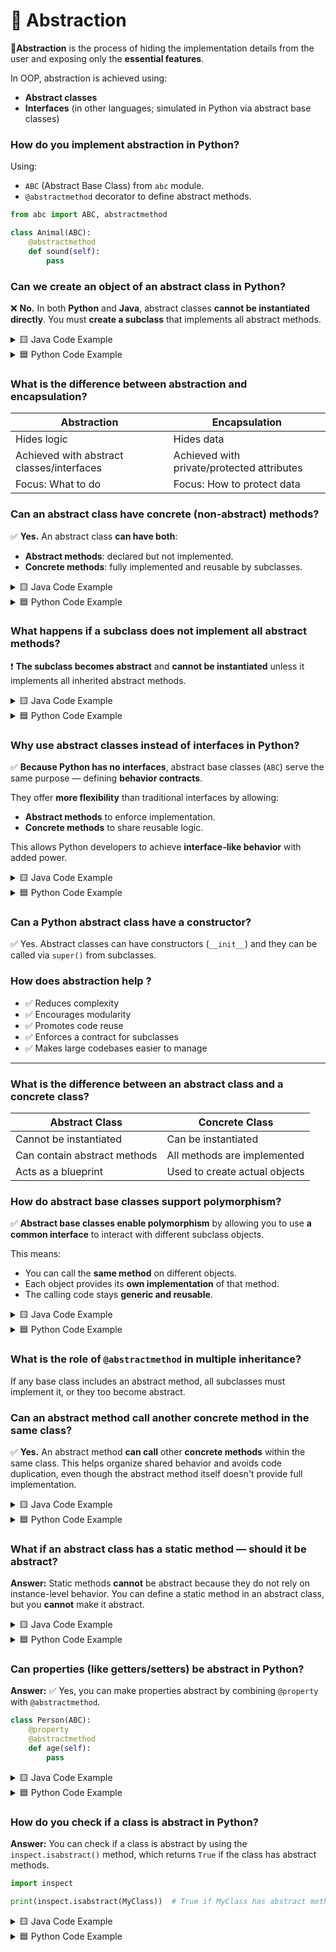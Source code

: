 # 📘 Abstraction

**🧠Abstraction** is the process of hiding the implementation details from the user and exposing only the **essential features**.

In OOP, abstraction is achieved using:

* **Abstract classes**
* **Interfaces** (in other languages; simulated in Python via abstract base classes)

### **How do you implement abstraction in Python?**

Using:
* `ABC` (Abstract Base Class) from `abc` module.
* `@abstractmethod` decorator to define abstract methods.

```python
from abc import ABC, abstractmethod

class Animal(ABC):
    @abstractmethod
    def sound(self):
        pass
```

### **Can we create an object of an abstract class in Python?**

❌ **No.** In both **Python** and **Java**, abstract classes **cannot be instantiated directly**. You must **create a subclass** that implements all abstract methods.

<details>
<summary>🟨 Java Code Example</summary>

```java
abstract class Animal {
    abstract void sound();
}

class Dog extends Animal {
    void sound() {
        System.out.println("Woof!");
    }
}

public class Main {
    public static void main(String[] args) {
        // Animal a = new Animal(); // ❌ Compilation error
        Animal dog = new Dog();     // ✅ Valid
        dog.sound();                // Output: Woof!
    }
}
```
</details>
<details>
<summary>🟦 Python Code Example</summary>

```python
from abc import ABC, abstractmethod
class Animal(ABC):
    @abstractmethod
    def sound(self):
        pass

class Dog(Animal):
    def sound(self):
        print("Woof!")

# a = Animal()        # ❌ TypeError: Can't instantiate abstract class
dog = Dog()           # ✅ Valid
dog.sound()           # Output: Woof!
```
</details>

### **What is the difference between abstraction and encapsulation?**

| Abstraction                               | Encapsulation                              |
| ----------------------------------------- | ------------------------------------------ |
| Hides logic                               | Hides data                                 |
| Achieved with abstract classes/interfaces | Achieved with private/protected attributes |
| Focus: What to do                         | Focus: How to protect data                 |


###  **Can an abstract class have concrete (non-abstract) methods?**

✅ **Yes.** An abstract class **can have both**:

* **Abstract methods**: declared but not implemented.
* **Concrete methods**: fully implemented and reusable by subclasses.
<details>
<summary>🟨 Java Code Example</summary>

```java
abstract class Animal {
    // Abstract method
    abstract void sound();

    // Concrete method
    void sleep() {
        System.out.println("Sleeping...");
    }
}

class Cat extends Animal {
    void sound() {
        System.out.println("Meow!");
    }
}

public class Main {
    public static void main(String[] args) {
        Animal a = new Cat();
        a.sound();  // Output: Meow!
        a.sleep();  // Output: Sleeping...
    }
}
```

</details>
<details>
<summary>🟦 Python Code Example</summary>

```python
from abc import ABC, abstractmethod

class Animal(ABC):
    @abstractmethod
    def sound(self):
        pass

    def sleep(self):
        print("Sleeping...")

class Cat(Animal):
    def sound(self):
        print("Meow!")

a = Cat()
a.sound()  # Output: Meow!
a.sleep()  # Output: Sleeping...
```
</details>

### **What happens if a subclass does not implement all abstract methods?**

❗ **The subclass becomes abstract** and **cannot be instantiated** unless it implements all inherited abstract methods.

<details>
<summary>🟨 Java Code Example</summary>

```java
abstract class Animal {
    abstract void sound();
    abstract void move();
}

// Subclass does not implement all abstract methods
abstract class Dog extends Animal {
    void sound() {
        System.out.println("Bark!");
    }
}

// Cannot do this:
// Dog d = new Dog(); // ❌ Error: Dog is abstract and cannot be instantiated

class Puppy extends Dog {
    void move() {
        System.out.println("Runs!");
    }

    public static void main(String[] args) {
        Puppy p = new Puppy(); // ✅ OK
        p.sound(); // Bark!
        p.move();  // Runs!
    }
}
```
</details>
<details>
<summary>🟦 Python Code Example</summary>

```python
from abc import ABC, abstractmethod

class Animal(ABC):
    @abstractmethod
    def sound(self):
        pass

    @abstractmethod
    def move(self):
        pass

class Dog(Animal):
    def sound(self):
        print("Bark!")

# Cannot instantiate Dog because move() is not implemented
# d = Dog()  # ❌ TypeError

class Puppy(Dog):
    def move(self):
        print("Runs!")

p = Puppy()  # ✅ OK
p.sound()    # Bark!
p.move()     # Runs!
```
</details>

### **Why use abstract classes instead of interfaces in Python?**

✅ **Because Python has no interfaces**, abstract base classes (`ABC`) serve the same purpose — defining **behavior contracts**.

They offer **more flexibility** than traditional interfaces by allowing:

* **Abstract methods** to enforce implementation.
* **Concrete methods** to share reusable logic.

This allows Python developers to achieve **interface-like behavior** with added power.

<details>
<summary>🟨 Java Code Example</summary>

```java
interface Shape {
    void draw();  // Abstract by default
}

class Circle implements Shape {
    public void draw() {
        System.out.println("Drawing Circle");
    }
}
```

</details>
<details>
<summary>🟦 Python Code Example</summary>

```python
from abc import ABC, abstractmethod

class Shape(ABC):
    @abstractmethod
    def draw(self):
        pass

class Circle(Shape):
    def draw(self):
        print("Drawing Circle")

c = Circle()
c.draw()  # Output: Drawing Circle
```
</details>

### **Can a Python abstract class have a constructor?**

✅ Yes. Abstract classes can have constructors (`__init__`) and they can be called via `super()` from subclasses.

### **How does abstraction help ?**

* ✅ Reduces complexity
* ✅ Encourages modularity
* ✅ Promotes code reuse
* ✅ Enforces a contract for subclasses
* ✅ Makes large codebases easier to manage

---

### **What is the difference between an abstract class and a concrete class?**

| Abstract Class               | Concrete Class                |
| ---------------------------- | ----------------------------- |
| Cannot be instantiated       | Can be instantiated           |
| Can contain abstract methods | All methods are implemented   |
| Acts as a blueprint          | Used to create actual objects |

### **How do abstract base classes support polymorphism?**

✅ **Abstract base classes enable polymorphism** by allowing you to use **a common interface** to interact with different subclass objects.

This means:

* You can call the **same method** on different objects.
* Each object provides its **own implementation** of that method.
* The calling code stays **generic and reusable**.

<details>
<summary>🟨 Java Code Example</summary>

```java
abstract class Animal {
    abstract void sound();
}

class Dog extends Animal {
    void sound() {
        System.out.println("Bark!");
    }
}

class Cat extends Animal {
    void sound() {
        System.out.println("Meow!");
    }
}

public class Main {
    static void makeSound(Animal a) {
        a.sound();  // polymorphic call
    }

    public static void main(String[] args) {
        makeSound(new Dog());  // Output: Bark!
        makeSound(new Cat());  // Output: Meow!
    }
}
```

</details>
<details>
<summary>🟦 Python Code Example</summary>

```python
from abc import ABC, abstractmethod

class Animal(ABC):
    @abstractmethod
    def sound(self):
        pass

class Dog(Animal):
    def sound(self):
        print("Bark!")

class Cat(Animal):
    def sound(self):
        print("Meow!")

def make_sound(animal: Animal):
    animal.sound()  # polymorphic behavior

make_sound(Dog())  # Output: Bark!
make_sound(Cat())  # Output: Meow!
```
</details>

### **What is the role of `@abstractmethod` in multiple inheritance?**
If any base class includes an abstract method, all subclasses must implement it, or they too become abstract.

### **Can an abstract method call another concrete method in the same class?**
✅ **Yes.** An abstract method **can call** other **concrete methods** within the same class.
This helps organize shared behavior and avoids code duplication, even though the abstract method itself doesn't provide full implementation.

<details>
<summary>🟨 Java Code Example</summary>

```java
abstract class Shape {
    abstract void draw();

    void log(String msg) {
        System.out.println("Log: " + msg);
    }
}

class Circle extends Shape {
    void draw() {
        log("Drawing a Circle");  // Calling concrete method
        System.out.println("⚪");
    }
}

public class Main {
    public static void main(String[] args) {
        Shape s = new Circle();
        s.draw();
    }
}
```

</details>
<details>
<summary>🟦 Python Code Example</summary>

```python
from abc import ABC, abstractmethod

class Shape(ABC):
    @abstractmethod
    def draw(self):
        self.log("Preparing to draw")  # Calling concrete method

    def log(self, msg):
        print(f"Log: {msg}")

class Circle(Shape):
    def draw(self):
        super().draw()
        print("⚪")

s = Circle()
s.draw()
```

</details>

### **What if an abstract class has a static method — should it be abstract?**

**Answer:**
Static methods **cannot** be abstract because they do not rely on instance-level behavior. You can define a static method in an abstract class, but you **cannot** make it abstract.

<details>
<summary>🟨 Java Code Example</summary>

```java
abstract class Shape {
    static void info() {
        System.out.println("This is a static method.");
    }
}

class Circle extends Shape {
    // Static method is not abstract, it can be called directly from the class
}

public class Main {
    public static void main(String[] args) {
        Shape.info();  // Output: This is a static method.
    }
}
```

</details>
<details>
<summary>🟦 Python Code Example</summary>

```python
from abc import ABC

class Shape(ABC):
    @staticmethod
    def info():
        print("This is a static method.")

class Circle(Shape):
    pass

Shape.info()  # Output: This is a static method.
```

</details>

### **Can properties (like getters/setters) be abstract in Python?**

**Answer:**
✅ Yes, you can make properties abstract by combining `@property` with `@abstractmethod`.

```python
class Person(ABC):
    @property
    @abstractmethod
    def age(self): 
        pass
```

<details>
<summary>🟨 Java Code Example</summary>

```java
abstract class Person {
    // Abstract getter
    abstract int getAge();
}

class Student extends Person {
    private int age;

    public Student(int age) {
        this.age = age;
    }

    // Concrete getter
    @Override
    public int getAge() {
        return age;
    }
}

public class Main {
    public static void main(String[] args) {
        Person person = new Student(20);
        System.out.println("Age: " + person.getAge());  // Output: Age: 20
    }
}
```
</details>
<details>
<summary>🟦 Python Code Example</summary>

```python
from abc import ABC, abstractmethod

class Person(ABC):
    @property
    @abstractmethod
    def age(self):
        pass

class Student(Person):
    def __init__(self, age):
        self._age = age
    
    @property
    def age(self):
        return self._age

s = Student(20)
print(f"Age: {s.age}")  # Output: Age: 20
```

</details>

### **How do you check if a class is abstract in Python?**

**Answer:**
You can check if a class is abstract by using the `inspect.isabstract()` method, which returns `True` if the class has abstract methods.

```python
import inspect

print(inspect.isabstract(MyClass))  # True if MyClass has abstract methods
```

<details>
<summary>🟨 Java Code Example</summary>

```java
import java.lang.reflect.Modifier;

abstract class MyClass {
    abstract void myMethod();
}

class ConcreteClass extends MyClass {
    void myMethod() {
        System.out.println("Implemented method");
    }
}

public class Main {
    public static void main(String[] args) {
        System.out.println(Modifier.isAbstract(MyClass.class.getModifiers()));  // Output: true
        System.out.println(Modifier.isAbstract(ConcreteClass.class.getModifiers()));  // Output: false
    }
}
```

</details>
<details>
<summary>🟦 Python Code Example</summary>

```python
import inspect

class MyClass(ABC):
    @abstractmethod
    def my_method(self):
        pass

class ConcreteClass(MyClass):
    def my_method(self):
        print("Implemented method")

print(inspect.isabstract(MyClass))  # Output: True
print(inspect.isabstract(ConcreteClass))  # Output: False
```
</details>


